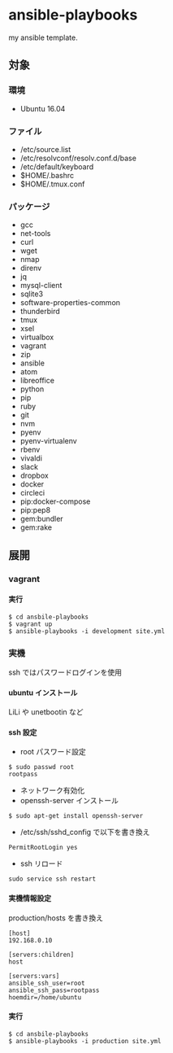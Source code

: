 # ansible-playbooks
my ansible template.

## 対象
### 環境
- Ubuntu 16.04

### ファイル
- /etc/source.list
- /etc/resolvconf/resolv.conf.d/base
- /etc/default/keyboard
- $HOME/.bashrc
- $HOME/.tmux.conf

### パッケージ
- gcc
- net-tools
- curl
- wget
- nmap
- direnv
- jq
- mysql-client
- sqlite3
- software-properties-common
- thunderbird
- tmux
- xsel
- virtualbox
- vagrant
- zip
- ansible
- atom
- libreoffice
- python
- pip
- ruby
- git
- nvm
- pyenv
- pyenv-virtualenv
- rbenv
- vivaldi
- slack
- dropbox
- docker
- circleci
- pip:docker-compose
- pip:pep8
- gem:bundler
- gem:rake

## 展開
### vagrant
#### 実行
```
$ cd ansbile-playbooks
$ vagrant up
$ ansible-playbooks -i development site.yml
```

### 実機
ssh ではパスワードログインを使用

#### ubuntu インストール
LiLi や unetbootin など

#### ssh 設定
- root パスワード設定
```
$ sudo passwd root
rootpass
```

- ネットワーク有効化
- openssh-server インストール
```
$ sudo apt-get install openssh-server
```

- /etc/ssh/sshd_config で以下を書き換え
```
PermitRootLogin yes
```

- ssh リロード
```
sudo service ssh restart
```

#### 実機情報設定
production/hosts を書き換え
```
[host]
192.168.0.10

[servers:children]
host

[servers:vars]
ansible_ssh_user=root
ansible_ssh_pass=rootpass
hoemdir=/home/ubuntu
```

#### 実行
```
$ cd ansbile-playbooks
$ ansible-playbooks -i production site.yml
```
